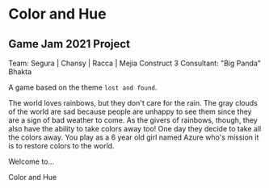 # Color and Hue

## Game Jam 2021 Project
Team: Segura | Chansy | Racca | Mejia
Construct 3 Consultant: "Big Panda" Bhakta

A game based on the theme `lost and found`.

The world loves rainbows, but they don't care for the rain.
The gray clouds of the world are sad because people are
unhappy to see them since they are a sign of bad weather to come.
As the givers of rainbows, though, they also have the ability to take colors away too!
One day they decide to take all the colors away. You play as a 6 year old girl
named Azure who's mission it is to restore colors to the world.

Welcome to...

Color and Hue
